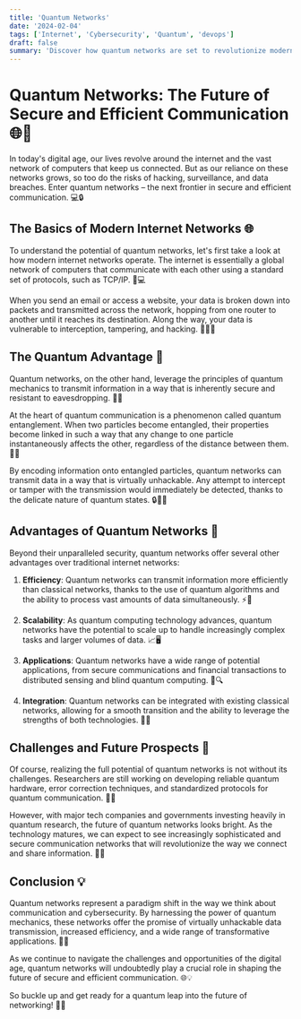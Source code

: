 ```yaml
---
title: 'Quantum Networks'
date: '2024-02-04'
tags: ['Internet', 'Cybersecurity', 'Quantum', 'devops']
draft: false
summary: 'Discover how quantum networks are set to revolutionize modern communication, offering unparalleled security and efficiency. Learn about the basics of quantum communication and explore the potential applications and advantages of this cutting-edge technology.'
---
```


# Quantum Networks: The Future of Secure and Efficient Communication 🌐🔐

In today's digital age, our lives revolve around the internet and the vast network of computers that keep us connected. But as our reliance on these networks grows, so too do the risks of hacking, surveillance, and data breaches. Enter quantum networks – the next frontier in secure and efficient communication. 💻🔒

## The Basics of Modern Internet Networks 🌐

To understand the potential of quantum networks, let's first take a look at how modern internet networks operate. The internet is essentially a global network of computers that communicate with each other using a standard set of protocols, such as TCP/IP. 📡💻

When you send an email or access a website, your data is broken down into packets and transmitted across the network, hopping from one router to another until it reaches its destination. Along the way, your data is vulnerable to interception, tampering, and hacking. 📨🕵️‍♂️

## The Quantum Advantage 🚀

Quantum networks, on the other hand, leverage the principles of quantum mechanics to transmit information in a way that is inherently secure and resistant to eavesdropping. 🔐💪

At the heart of quantum communication is a phenomenon called quantum entanglement. When two particles become entangled, their properties become linked in such a way that any change to one particle instantaneously affects the other, regardless of the distance between them. 🔗🎆

By encoding information onto entangled particles, quantum networks can transmit data in a way that is virtually unhackable. Any attempt to intercept or tamper with the transmission would immediately be detected, thanks to the delicate nature of quantum states. 🔒👨‍💻

## Advantages of Quantum Networks 🌟

Beyond their unparalleled security, quantum networks offer several other advantages over traditional internet networks:

1. **Efficiency**: Quantum networks can transmit information more efficiently than classical networks, thanks to the use of quantum algorithms and the ability to process vast amounts of data simultaneously. ⚡💾

2. **Scalability**: As quantum computing technology advances, quantum networks have the potential to scale up to handle increasingly complex tasks and larger volumes of data. 📈🖥️

3. **Applications**: Quantum networks have a wide range of potential applications, from secure communications and financial transactions to distributed sensing and blind quantum computing. 🏦🔍

4. **Integration**: Quantum networks can be integrated with existing classical networks, allowing for a smooth transition and the ability to leverage the strengths of both technologies. 🤝🌐

## Challenges and Future Prospects 🚧

Of course, realizing the full potential of quantum networks is not without its challenges. Researchers are still working on developing reliable quantum hardware, error correction techniques, and standardized protocols for quantum communication. 🔧💡

However, with major tech companies and governments investing heavily in quantum research, the future of quantum networks looks bright. As the technology matures, we can expect to see increasingly sophisticated and secure communication networks that will revolutionize the way we connect and share information. 🚀🔮

## Conclusion 💡

Quantum networks represent a paradigm shift in the way we think about communication and cybersecurity. By harnessing the power of quantum mechanics, these networks offer the promise of virtually unhackable data transmission, increased efficiency, and a wide range of transformative applications. 💪🔐

As we continue to navigate the challenges and opportunities of the digital age, quantum networks will undoubtedly play a crucial role in shaping the future of secure and efficient communication. 🌐💡

So buckle up and get ready for a quantum leap into the future of networking! 🚀🌌
